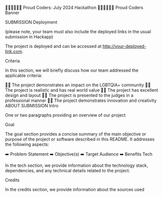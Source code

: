 🏳️‍🌈🏳️‍🌈🏳️‍🌈 Proud Coders: July 2024 Hackathon 🏳️‍🌈🏳️‍🌈🏳️‍🌈
Proud Coders Banner

SUBMISSION
Deployment

(please note, your team must also include the deployed links in the usual submission in Hackapp)

The project is deployed and can be accessed at http://your-deployed-link.com.

Criteria

In this section, we will briefly discuss how our team addressed the applicable criteria:

🏳️‍🌈 The project demonstrates an impact on the LGBTQIA+ community
🏳️‍🌈 The project is realistic and has real world value
🏳️‍🌈 The project has excellent design and layout
🏳️‍🌈 The project is presented to the judges in a professional manner
🏳️‍🌈 The project demonstrates innovation and creativity
ABOUT SUBMISSION
Intro

One or two paragraphs providing an overview of our project

Goal

The goal section provides a concise summary of the main objective or purpose of the project or software described in this README. It addresses the following aspects:

➡️ Problem Statement
➡️ Objective(s)
➡️ Target Audience
➡️ Benefits
Tech

In the tech section, we provide information about the technology stack, dependencies, and any technical details related to the project.

Credits

In the credits section, we provide information about the sources used